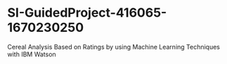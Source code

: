 # SI-GuidedProject-416065-1670230250
Cereal Analysis Based on Ratings by using  Machine Learning Techniques with IBM Watson
